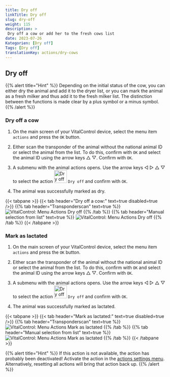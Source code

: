 ```yaml
---
title: Dry off
linkTitle: Dry off
slug: dry-off
weight: 115
description: >
 Dry off a cow or add her to the fresh cows list
date: 2023-07-26
Kategorien: [Dry off]
Tags: [Dry off]
translationKey: actions/dry-cows
---
```


## Dry off

{{% alert title="Hint" %}}
Depending on the initial status of the cow, you can either dry the animal and add it to the dryer list, or you can mark the animal as a fresh milker and thus add it to the fresh milker list. The distinction between the functions is made clear by a plus symbol or a minus symbol.
{{% /alert %}}

### Dry off a cow

1. On the main screen of your VitalControl device, select the menu item `actions` and press the `OK` button.

2. Either scan the transponder of the animal without the national animal ID or select the animal from the list. To do this, confirm with `OK` and select the animal ID using the arrow keys △ ▽. Confirm with `OK`.

3. A submenu with the animal actions opens. Use the arrow keys ◁ ▷ △ ▽ to select the action <img src="/icons/actions/dryoff-plus.svg" width="40" align="bottom" alt="Dry off" /> `Dry off` and confirm with `OK`.

4. The animal was successfully marked as dry.

{{< tabpane >}}
{{< tab header="Dry off a cow:" text=true disabled=true />}}
{{% tab header="Transponderscan" text=true %}}
 ![VitalControl: Menu Actions Dry off](../images/dryoff-scan.png "Dry off a cow")
{{% /tab %}}
{{% tab header="Manual selection from list" text=true %}}
 ![VitalControl: Menu Actions Dry off](../images/dryoff.png "Dry off a cow")
{{% /tab %}}
{{< /tabpane >}}

### Mark as lactated

1. On the main screen of your VitalControl device, select the menu item `actions` and press the `OK` button.

2. Either scan the transponder of the animal without the national animal ID or select the animal from the list. To do this, confirm with `OK` and select the animal ID using the arrow keys △ ▽. Confirm with `OK`.

3. A submenu with the animal actions opens. Use the arrow keys ◁ ▷ △ ▽ to select the action <img src="/icons/actions/dryoff-minus.svg" width="40" align="bottom" alt="Dry off" /> `Dry off` and confirm with `OK`.

4. The animal was successfully marked as lactated.

{{< tabpane >}}
{{< tab header="Mark as lactated:" text=true disabled=true />}}
{{% tab header="Transponderscan" text=true %}}
 ![VitalControl: Menu Actions Mark as lactated](../images/lactated-scan.png "Mark as lactated")
{{% /tab %}}
{{% tab header="Manual selection from list" text=true %}}
 ![VitalControl: Menu Actions Mark as lactated](../images/lactated.png "Mark as lactated")
{{% /tab %}}
{{< /tabpane >}}


{{% alert title="Hint" %}}
If this action is not available, the action has probably been deactivated! Activate the action in the [actions settings menu](../settings/). Alternatively, resetting all actions will bring that action back up.
{{% /alert %}}
